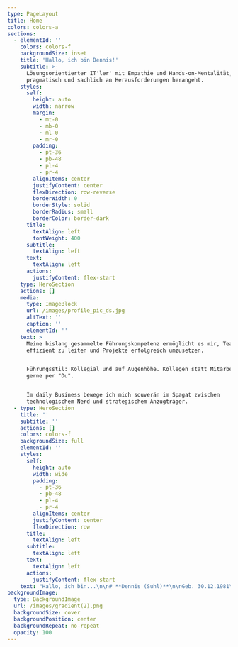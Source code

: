 ```yaml
---
type: PageLayout
title: Home
colors: colors-a
sections:
  - elementId: ''
    colors: colors-f
    backgroundSize: inset
    title: 'Hallo, ich bin Dennis!'
    subtitle: >-
      Lösungsorientierter IT'ler' mit Empathie und Hands-on-Mentalität, der
      pragmatisch und sachlich an Herausforderungen herangeht.
    styles:
      self:
        height: auto
        width: narrow
        margin:
          - mt-0
          - mb-0
          - ml-0
          - mr-0
        padding:
          - pt-36
          - pb-48
          - pl-4
          - pr-4
        alignItems: center
        justifyContent: center
        flexDirection: row-reverse
        borderWidth: 0
        borderStyle: solid
        borderRadius: small
        borderColor: border-dark
      title:
        textAlign: left
        fontWeight: 400
      subtitle:
        textAlign: left
      text:
        textAlign: left
      actions:
        justifyContent: flex-start
    type: HeroSection
    actions: []
    media:
      type: ImageBlock
      url: /images/profile_pic_ds.jpg
      altText: ''
      caption: ''
      elementId: ''
    text: >
      Meine bislang gesammelte Führungskompetenz ermöglicht es mir, Teams
      effizient zu leiten und Projekte erfolgreich umzusetzen.


      Führungsstil: Kollegial und auf Augenhöhe. Kollegen statt Mitarbeiter &
      gerne per "Du".


      Im daily Business bewege ich mich souverän im Spagat zwischen
      technologischem Nerd und strategischem Anzugträger.
  - type: HeroSection
    title: ''
    subtitle: ''
    actions: []
    colors: colors-f
    backgroundSize: full
    elementId: ''
    styles:
      self:
        height: auto
        width: wide
        padding:
          - pt-36
          - pb-48
          - pl-4
          - pr-4
        alignItems: center
        justifyContent: center
        flexDirection: row
      title:
        textAlign: left
      subtitle:
        textAlign: left
      text:
        textAlign: left
      actions:
        justifyContent: flex-start
    text: "Hallo, ich bin...\n\n# **Dennis (Suhl)**\n\nGeb. 30.12.1981\n\n***\n\n#### Im Daily Business\n\n*   IT-Schnittstellen-Manager, Monitoring-Guy und Sysadmin\n\n#### Privat\n\n*   Vater von zwei erwachsenen Töchtern und Hundedame \"Mila\"\n*   Verheiratet\n\n#### Kontakt\n\n| E-Mail:   | <dennis.suhl@gmx.de>                                                              |\n| :-------- | :-------------------------------------------------------------------------------- |\n| Telefon:  | bei Bedarf                                                                        |\n| LinkedIn: | [linkedin.com/in/dennis-suhl](https://www.linkedin.com/in/dennis-suhl-4ba65617b/) |\n| GitHub:   | [github.com/bad13](https://github.com/bad13)                                      |\n\n\_\n\n## Bisherige berufliche Laufbahn\n\n***\n\n**Standortleitung IT** | Paracelsus Kliniken Deutschland GmbH und Co. KGaA, Henstedt-Ulzburg | 2023 bis heute\n\n**Technische Leiter und Leiter IT** | Paracelsus Kliniken Deutschland GmbH und Co. KGaA, Henstedt-Ulzburg | 2017-2023\n\n**IT-Leiter** | Paracelsus Kliniken Henstedt-Ulzburg, Henstedt-Ulzburg | 2015-2017\n\n**IT-Systemadministrator** | Paracelsus Kliniken Henstedt-Ulzburg, Henstedt-Ulzburg | 2015-2016\n\n**IT-Systemadministrator** | Interschalt Maritime Systems AG, Schenefeld | 2010-2014\n\n**Soldat** | Bundeswehr, Deutschland | 2001-2009\n\n\_\n\n## Ausbildung & Studium\n\n***\n\n#### BA Digital Business\n\nIU, Fernstudium | Abschlussdatum: vsl. Ende 2025\n\n#### Fachinformatiker Systemintegration (IHK)\n\nAusbildung nach Abschluss der militärischen Laufbahn, 2010\n\n#### Bürokaufmann (IHK)\n\nAusbildung als Teil der militärischen Laufbahn der Unteroffiziere, 2005\n\n\_\n\n## Fähigkeiten\n\n***\n\n*   **Werkzeuge & Technologien**: Docker, ms365, Kanban, checkmk, office, git, windows server, linux server (ubuntu), MS-Planner für Projekte, Project-Canvas\n\n*   **Soziale Fähigkeiten**: Kommunikation, Teamarbeit, Problemlösungsorientierung, Empathie, Mitarbeiterführung und Abteilungsleitung\n\n\_\n\n## Persönlichkeit nach DISG\n\n***\n\n| Typ          | Kurz | %    |\n| :----------- | :--- | :--- |\n| Dominant     | D    | 28 % |\n| Initiativ    | I    | 28 % |\n| Stetig       | S    | 24 % |\n| Gewissenhaft | G    | 20 % |\n\n###### Quelle: <https://www.disg-schnelltest.de/> (16.07.2024)\_\n&nbsp;\n\n## Zertifikate\n\n***\n\n**Führung**, [Trainingsakademie Pehrs](https://www.trainingsakademie-pehrs.de/) | 2017\n\n\_\n\n## Sprachen\n\n***\n\n*   Deutsch (Fließend)\n*   Englisch (Verstehen (je nach Akzent / Geschwindigkeit)  und lesen gut, frei sprechen seit der Schulzeit nicht mehr und in der bisherigen beruflichen Laufbahn selten bis gar nicht erforderlich. Status: Eingerostet))\n"
backgroundImage:
  type: BackgroundImage
  url: /images/gradient(2).png
  backgroundSize: cover
  backgroundPosition: center
  backgroundRepeat: no-repeat
  opacity: 100
---
```

